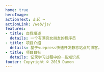 ```yaml
---
home: true
heroImage:
actionText: 走起 →
actionLink: /web/js/
features:
- title: 自我描述
  details: 一个有漂亮女朋友的程序员
- title: 项目介绍
  details: 基于vuepress快速开发静态站点的博客。
- title: 项目目标
  details: 记录学习过程中的一些知识点
footer: Copyright © 2019 Damon
---
```

 
